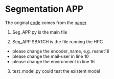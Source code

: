 # Segmentation APP
The original [code](https://github.com/pranavsinghps1/DEDL) comes from the [paper](https://arxiv.org/abs/2207.06489)

1. Seg_APP.py is the main file

2. Seg_APP.SBATCH is the file running the HPC 
* please change the encoder_name, e.g. resnet18
* please change the mail-user in line 10
* please change the environment in line 16

3. test_model.py could test the existent model
